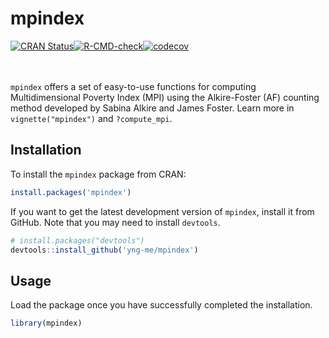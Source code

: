 # mpindex

<!-- badges: start -->
<div style="display: flex; align-items: center; ">
  <a style="display: inline-flex;" href="https://cran.r-project.org/package=mpindex" target="_blank">
    <img src="https://www.r-pkg.org/badges/version/mpindex" alt="CRAN Status" />
  </a> 
  <a style="display: inline-flex;" href="https://github.com/yng-me/mpindex/actions/workflows/R-CMD-check.yaml" target="_blank">
  <img src="https://github.com/yng-me/mpindex/actions/workflows/R-CMD-check.yaml/badge.svg" alt="R-CMD-check" />
  </a>
  <a style="display: inline-flex;" href="https://app.codecov.io/gh/yng-me/mpindex?branch=main" target="_blank">
    <img src="https://codecov.io/gh/yng-me/mpindex/branch/main/graph/badge.svg" alt="codecov" />
  </a>
</div>
<!-- badges: end -->

<br>
<br>

`mpindex` offers a set of easy-to-use functions for computing Multidimensional Poverty Index (MPI) using the Alkire-Foster (AF) counting method developed by Sabina Alkire and James Foster. Learn more in `vignette("mpindex")` and `?compute_mpi`.

## Installation

To install the `mpindex` package from CRAN:

```r
install.packages('mpindex')
```

If you want to get the latest development version of `mpindex`, install it from GitHub. Note that you may need to install `devtools`.

```r
# install.packages("devtools")
devtools::install_github('yng-me/mpindex')
```
## Usage

Load the package once you have successfully completed the installation.

```r
library(mpindex)
```
